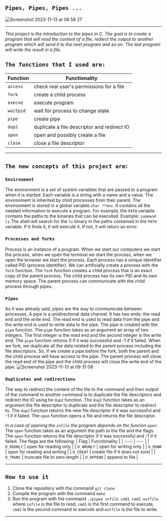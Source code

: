 ## ```Pipes, Pipes, Pipes ...```
![Screenshot 2023-11-13 at 08 58 27](https://github.com/AshParker19/42_pipex/assets/117525743/13c1076b-a26f-4d78-9b84-2e8e5f96c13d)

---

_This project is the introduction to the pipes in C. The goal is to create a program that will read the content of a file, rediect the output to another program which will send it to the next program and so on. The last program will write the result in a file._

## ```The functions that I used are:```
| Function | Functionality |
| --- | --- |
| ```access``` | check real user's permissions for a file |
| ```fork``` | create a child process |
| ```execve``` | execute program |
| ```waitpid``` | wait for process to change state |
| ```pipe``` | create pipe |
| ```dup2``` | duplicate a file descriptor and redirect IO|
| ```open``` | open and possibly create a file |
| ```close``` | close a file descriptor |

---

## ```The new concepts of this project are```:

### `Environment`

The environment is a set of system variables that are passed to a program when it is started. Each variable is a string with a name and a value. The environment is inherited by child processes from their parent. The environment is stored in a global variable ```char **env```.
It contains all the needed information to execute a program. For example, the ```PATH``` variable contains the paths to the binaries that can be executed.
Example:
```command ls```
The shell will search for the ```ls``` binary in the paths contained in the ```PATH``` variable. If it finds it, it will execute it. If not, it will return an error.


### ```Processes and forks```
Process is an instance of a program. When we start our computers we start the process, when we open the terminal we start the process, when we open the browser we start the process. Each process has a unique identifier called PID (process identifier). We can artificially create a process with the ```fork``` function. The ```fork``` function creates a child process that is an exact copy of the parent process. The child process has its own PID and its own memory space. The parent process can communicate with the child process through pipes.


### ```Pipes```
As it was already said, pipes are the way to communicate between processes. A pipe is a unidirectional data channel. It has two ends: the read end and the write end. The read end is used to read data from the pipe and the write end is used to write data to the pipe. The pipe is created with the ```pipe``` function. The ```pipe``` function takes as an argument an array of two integers. The first integer is the read end and the second integer is the write end. The ```pipe``` function returns 0 if it was successful and -1 if it failed.
When we fork, we duplicate all the data related to the parent process including the file descriptors. So, if we create a pipe before the fork, both the parent and the child process will have access to the pipe. The parent process will close the read end of the pipe and the child process will close the write end of the pipe. 
![Screenshot 2023-11-13 at 09 31 08](https://github.com/AshParker19/42_pipex/assets/117525743/15da8c9d-07a8-4752-855e-2340fef0caca)


### ```Duplicates and redirections```
The way to redirect the content of the file to the command and then output of the command to another command is to duplicate the file descriptors and redirect the IO using he ```dup2``` function. The ```dup2``` function takes as an argument the file descriptor to duplicate and the file descriptor to redirect to. The ```dup2``` function returns the new file descriptor if it was successful and -1 if it failed. The ```open``` function opens a file and returns the file descriptor. 

_In a case of opening the `infile` the program depends on the funcion `open`:_
The ```open``` function takes as an argument the path to the file and the flags. The ```open``` function returns the file descriptor if it was successful and -1 if it failed. The flags are the following:
| Flag | Functionality |
| :---: | :--- |
| ```O_RDONLY``` | open for reading only |
| ```O_WRONLY``` | open for writing only |
| ```O_RDWR``` | open for reading and writing |
| ```O_CREAT``` | create file if it does not exist |
| ```O_TRUNC``` | truncate file to zero length |
| ```O_APPEND``` | append to file |

---

## ```How to use it```
1. Clone the repository with the command ```git clone```
2. Compile the program with the command ```make```
3. Run the program with the command ```./pipex infile cmd1 cmd2 outfile``` where ```infile``` is the file to read, ```cmd1``` is the first command to execute, ```cmd2``` is the second command to execute and ```outfile``` is the file to write.

---


